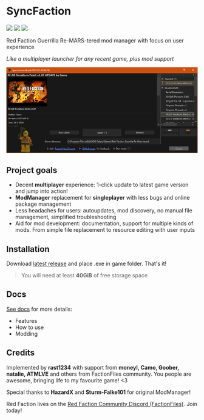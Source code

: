 # SyncFaction

[![](https://img.shields.io/badge/How_to-Use-blue?labelColor=f59408&color=444&logo=libreoffice&logoColor=444)](https://rfg-modding.github.io/SyncFaction/)
[![](https://img.shields.io/badge/How_to-Make_Mods-blue?labelColor=f59408&color=444&logo=awesomelists&logoColor=444)](https://rfg-modding.github.io/SyncFaction/#/modding/intro)
[![](https://img.shields.io/badge/Support-FactionFiles_Discord-blue?labelColor=f59408&color=444&logo=discord&logoColor=444)](https://discord.gg/factionfiles)

Red Faction Guerrilla Re-MARS-tered mod manager with focus on user experience

*Like a multiplayer launcher for any recent game, plus mod support*

![screenshot](docs/_assets/screenshot.png)

## Project goals

* Decent **multiplayer** experience: 1-click update to latest game version and jump into action!
* **ModManager** replacement for **singleplayer** with less bugs and online package management
* Less headaches for users: autoupdates, mod discovery, no manual file management, simplified troubleshooting
* Aid for mod development: documentation, support for multiple kinds of mods. From simple file replacement to resource editing with user inputs

## Installation

Download [latest release](https://github.com/rfg-modding/SyncFaction/releases) and place .exe in game folder. That's it!

> You will need at least **40GiB** of free storage space

## Docs

[See docs](https://rfg-modding.github.io/SyncFaction/) for more details:

* Features
* How to use
* Modding

## Credits

Implemented by **rast1234** with support from **moneyl, Camo, Goober, natalie, ATMLVE** and others from FactionFiles community. You people are awesome, bringing life to my favourite game! <3

Special thanks to **HazardX** and **Sturm-Falke101** for original ModManager!

Red Faction lives on the [Red Faction Community Discord (FactionFiles)](https://discord.gg/factionfiles). Join today!
